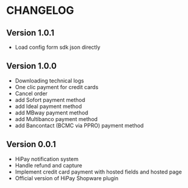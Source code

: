 # CHANGELOG

## Version 1.0.1

- Load config form sdk json directly

## Version 1.0.0

- Downloading technical logs
- One clic payment for credit cards
- Cancel order
- add Sofort payment method
- add Ideal payment method
- add MBway payment method
- add Multibanco payment method
- add Bancontact (BCMC via PPRO) payment method

## Version 0.0.1

- HiPay notification system
- Handle refund and capture
- Implement credit card payment with hosted fields and hosted page
- Official version of HiPay Shopware plugin
